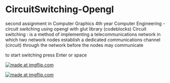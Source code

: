# CircuitSwitching-Opengl
second assignment in Computer Graphics 4th year Computer Engineering - circuit switching using opengl with glut library (codeblocks)
Circuit switching :
is a method of implementing a telecommunications network in which two network nodes establish a dedicated communications channel (circuit)
through the network before the nodes may communicate

to start switching press Enter or space 

<a href="https://imgflip.com/gif/2kcmq7"><img src="https://i.imgflip.com/2kcmq7.gif" title="made at imgflip.com"/></a>

<a href="https://imgflip.com/gif/2kcm6f"><img src="https://i.imgflip.com/2kcm6f.gif" title="made at imgflip.com"/></a>

